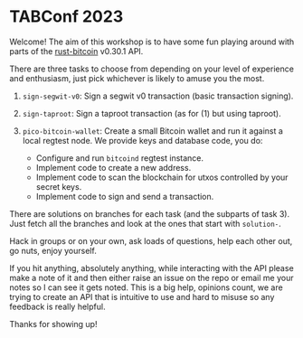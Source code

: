 TABConf 2023
============

Welcome! The aim of this workshop is to have some fun playing around with parts of the
[rust-bitcoin](https://docs.rs/bitcoin/0.30.1/bitcoin/index.html) v0.30.1 API.

There are three tasks to choose from depending on your level of experience and enthusiasm, just pick
whichever is likely to amuse you the most.

1. `sign-segwit-v0`: Sign a segwit v0 transaction (basic transaction signing).
2. `sign-taproot`: Sign a taproot transaction (as for (1) but using taproot).
3. `pico-bitcoin-wallet`: Create a small Bitcoin wallet and run it against a local regtest node. We
   provide keys and database code, you do:

    - Configure and run `bitcoind` regtest instance.
    - Implement code to create a new address.
    - Implement code to scan the blockchain for utxos controlled by your secret keys.
    - Implement code to sign and send a transaction.

There are solutions on branches for each task (and the subparts of task 3). Just fetch all the
branches and look at the ones that start with `solution-`.

Hack in groups or on your own, ask loads of questions, help each other out, go nuts, enjoy yourself.

If you hit anything, absolutely anything, while interacting with the API please make a note of it
and then either raise an issue on the repo or email me your notes so I can see it gets noted. This
is a big help, opinions count, we are trying to create an API that is intuitive to use and hard to
misuse so any feedback is really helpful.

Thanks for showing up!
